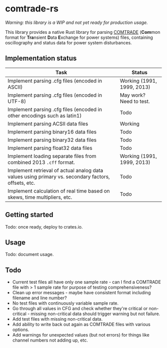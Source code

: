 # comtrade-rs

*Warning: this library is a WIP and not yet ready for production usage.*

This library provides a native Rust library for parsing [COMTRADE](https://en.wikipedia.org/wiki/Comtrade) (**Com**mon format for **Tra**nsient **D**ata **E**xchange for power systems) files, containing oscillography and status data for power system disturbances.

## Implementation status

| Task | Status |
| ---- | ------ |
| Implement parsing .cfg files (encoded in ASCII) | Working (1991, 1999, 2013) |
| Implement parsing .cfg files (encoded in UTF-8) | May work? Need to test. |
| Implement parsing .cfg files (encoded in other encodings such as latin1) | Todo |
| Implement parsing ACSII data files | Working |
| Implement parsing binary16 data files | Todo |
| Implement parsing binary32 data files | Todo |
| Implement parsing float32 data files | Todo |
| Implement loading separate files from combined 2013 `.cff` format. | Working (1991, 1999, 2013) |
| Implement retrieval of actual analog data values using primary vs. secondary factors, offsets, etc. | Todo |
| Implement calculation of real time based on skews, time multipliers, etc. | Todo |

## Getting started

Todo: once ready, deploy to crates.io.

## Usage

Todo: document usage.

## Todo

- Current test files all have only one sample rate - can I find a COMTRADE file with > 1 sample rate for purpose of testing comprehensiveness?
- Clean up error messages - maybe have consistent format including filename and line number?
- No test files with continuously variable sample rate.
- Go through all values in CFG and check whether they're critical or non-critical - missing non-critical data should trigger warning but not failure.
- Add test files with missing non-critical data.
- Add ability to write back out again as COMTRADE files with various options.
- Add warnings for unexpected values (but not errors) for things like channel numbers not adding up, etc.